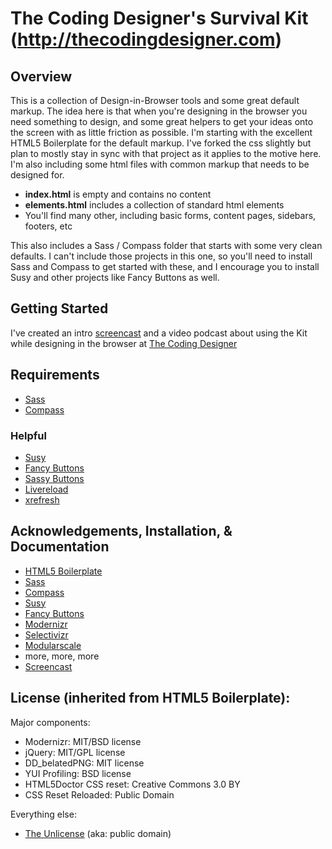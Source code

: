 # The Coding Designer's Survival Kit (http://thecodingdesigner.com)

## Overview

This is a collection of Design-in-Browser tools and some great default markup. The idea here is that when you're designing in the browser you need something to design, and some great helpers to get your ideas onto the screen with as little friction as possible. I'm starting with the excellent HTML5 Boilerplate for the default markup. I've forked the css slightly but plan to mostly stay in sync with that project as it applies to the motive here. I'm also including some html files with common markup that needs to be designed for.

- __index.html__ is empty and contains no content
- __elements.html__ includes a collection of standard html elements
- You'll find many other, including basic forms, content pages, sidebars, footers, etc

This also includes a Sass / Compass folder that starts with some very clean defaults. I can't include those projects in this one, so you'll need to install Sass and Compass to get started with these, and I encourage you to install Susy and other projects like Fancy Buttons as well.

## Getting Started

I've created an intro [screencast](http://thecodingdesigner.com/tutorials/please-allow-me-introduce-myself) and a video podcast about using the Kit while designing in the browser at [The Coding Designer](http://thecodingdesigner.com/)

## Requirements

- [Sass](http://sass-lang.com/)
- [Compass](http://compass-style.org/)

### Helpful

- [Susy](http://susy.oddbird.net/)
- [Fancy Buttons](https://github.com/imathis/fancy-buttons)
- [Sassy Buttons](https://github.com/jhardy/Sassy-Buttons)
- [Livereload](http://livereload.com/)
- [xrefresh](http://xrefresh.binaryage.com/)


## Acknowledgements, Installation, & Documentation

- [HTML5 Boilerplate](http://html5boilerplate.com)
- [Sass](http://sass-lang.com/)
- [Compass](http://compass-style.org/)
- [Susy](http://susy.oddbird.net/)
- [Fancy Buttons](https://github.com/imathis/fancy-buttons)
- [Modernizr](http://modernizr.com/)
- [Selectivizr](http://selectivizr.com/)
- [Modularscale](http://modularscale.com/)
- more, more, more
- [Screencast](http://thecodingdesigner.com/)





## License (inherited from HTML5 Boilerplate):

Major components:

* Modernizr: MIT/BSD license
* jQuery: MIT/GPL license
* DD_belatedPNG: MIT license
* YUI Profiling: BSD license
* HTML5Doctor CSS reset: Creative Commons 3.0 BY
* CSS Reset Reloaded: Public Domain

Everything else:

* [The Unlicense](http://unlicense.org) (aka: public domain)


